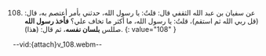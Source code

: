 108. عن سفيان بن عبد الله الثقفي قال: قلتُ: يا رسول الله، حدثني بأمر أعتصم به، قال: (قل ربي الله ثم استقم)، قلتُ: يا رسول الله، ما أكثر ما تخاف علي؟ **فأخذ رسول الله** صللس **بلسان نفسه**، ثم قال: (هذا).
{: value="108" }

--vid:{attach}v_108.webm--
